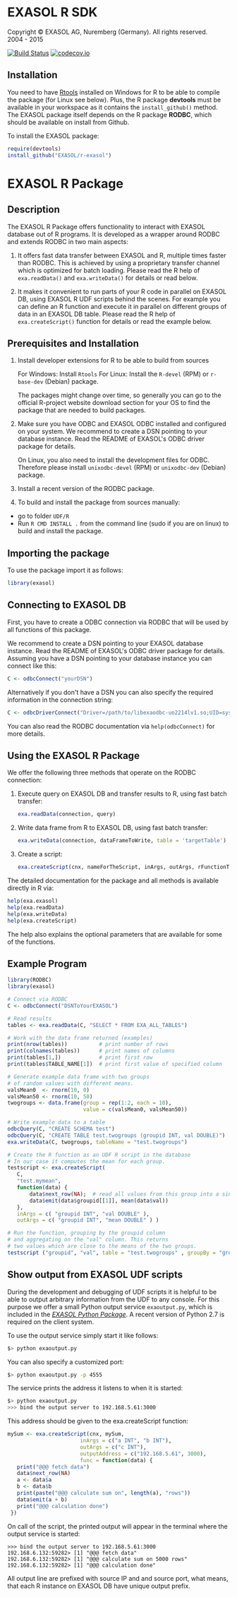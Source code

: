 # EXASOL R SDK
Copyright © EXASOL AG, Nuremberg (Germany). All rights reserved.  
2004 - 2015

[![Build Status](https://travis-ci.org/vsimko/r-exasol.svg)](https://travis-ci.org/vsimko/r-exasol)
[![codecov.io](https://codecov.io/github/vsimko/r-exasol/coverage.svg?branch=master)](https://codecov.io/github/vsimko/r-exasol?branch=master)

## Installation

You need to have [Rtools](https://cran.r-project.org/bin/windows/Rtools/)
installed on Windows for R to be able to compile the package (for Linux see below).
Plus, the R package **devtools** must be available in your workspace
as it contains the `install_github()` method. The EXASOL package itself
depends on the R package **RODBC**, which should be available on install
from Github.

To install the EXASOL package:
```r
require(devtools)
install_github("EXASOL/r-exasol")
```

# EXASOL R Package

## Description

The EXASOL R Package offers functionality to interact with
EXASOL database out of R programs. It is developed as a wrapper
around RODBC and extends RODBC in two main aspects:

1. It offers fast data transfer between EXASOL and R, multiple
   times faster than RODBC.  This is achieved by using a proprietary
   transfer channel which is optimized for batch loading. Please read
   the R help of `exa.readData()` and `exa.writeData()` for details or
   read below.

2. It makes it convenient to run parts of your R code in parallel on
   EXASOL DB, using EXASOL R UDF scripts behind the scenes. For example
   you can define an R function and execute it in parallel on different
   groups of data in an EXASOL DB table. Please read the R help of
   `exa.createScript()` function for details or read the example below.


## Prerequisites and Installation

1. Install developer extensions for R to be able to build from sources

   For Windows: Install `Rtools`
   For Linux: Install the `R-devel` (RPM) or `r-base-dev` (Debian) package.

   The packages might change over time, so generally you can go to the
   official R-project website download section for your OS to find the
   package that are needed to build packages.

2. Make sure you have ODBC and EXASOL ODBC installed and
   configured on your system. We recommend to create a DSN pointing to
   your database instance. Read the README of EXASOL's ODBC
   driver package for details.
   
   On Linux, you also need to install the development files for ODBC.
   Therefore please install `unixodbc-devel` (RPM) or `unixodbc-dev`
   (Debian) package.

3. Install a recent version of the RODBC package.

4. To build and install the package from sources manually:
 - go to folder `UDF/R`
 - Run `R CMD INSTALL .` from the command line (sudo if you are on linux)
   to build and install the package.


## Importing the package

To use the package import it as follows:
``` r
library(exasol)
```

## Connecting to EXASOL DB

First, you have to create a ODBC connection via RODBC that will be
used by all functions of this package.

We recommend to create a DSN pointing to your EXASOL database
instance.  Read the README of EXASOL's ODBC driver package for
details. Assuming you have a DSN pointing to your database instance
you can connect like this:
``` r
C <- odbcConnect("yourDSN")
```

Alternatively if you don't have a DSN you can also specify the
required information in the connection string:
``` r
C <- odbcDriverConnect("Driver=/path/to/libexaodbc-uo2214lv1.so;UID=sys;PWD=exasol;EXAHOST=exasolution-host:8563")
```

You can also read the RODBC documentation via `help(odbcConnect)` for
more details.


## Using the EXASOL R Package

We offer the following three methods that operate on the RODBC
connection:

 1. Execute query on EXASOL DB and transfer results to R,
    using fast batch transfer:
    ``` r
    exa.readData(connection, query)
    ```
    
 2. Write data frame from R to EXASOL DB, using fast batch transfer:
    ``` r
    exa.writeData(connection, dataFrameToWrite, table = 'targetTable')
    ```
    
 3. Create a script:
    ``` r
    exa.createScript(cnx, nameForTheScript, inArgs, outArgs, rFunctionToExecute)
    ```

The detailed documentation for the package and all methods is
available directly in R via:
``` r
help(exa.exasol)
help(exa.readData)
help(exa.writeData)
help(exa.createScript)
```

The help also explains the optional parameters that are available for
some of the functions.

## Example Program
```r
library(RODBC)
library(exasol)

# Connect via RODBC
C <- odbcConnect("DSNToYourEXASOL")

# Read results 
tables <- exa.readData(C, "SELECT * FROM EXA_ALL_TABLES")

# Work with the data frame returned (examples)
print(nrow(tables))          # print number of rows
print(colnames(tables))      # print names of columns
print(tables[1,])            # print first row
print(tables$TABLE_NAME[1])  # print first value of specified column

# Generate example data frame with two groups 
# of random values with different means.
valsMean0  <- rnorm(10, 0)
valsMean50 <- rnorm(10, 50)
twogroups <- data.frame(group = rep(1:2, each = 10),
                        value = c(valsMean0, valsMean50))

# Write example data to a table
odbcQuery(C, "CREATE SCHEMA test")
odbcQuery(C, "CREATE TABLE test.twogroups (groupid INT, val DOUBLE)")
exa.writeData(C, twogroups, tableName = "test.twogroups")

# Create the R function as an UDF R script in the database
# In our case it computes the mean for each group.
testscript <- exa.createScript(
   C,
   "test.mymean",
   function(data) {
       data$next_row(NA);  # read all values from this group into a single vector.
       data$emit(data$groupid[[1]], mean(data$val))
   },
   inArgs = c( "groupid INT", "val DOUBLE" ),
   outArgs = c( "groupid INT", "mean DOUBLE" ) )

# Run the function, grouping by the groupid column
# and aggregating on the "val" column. This returns
# two values which are close to the means of the two groups.
testscript ("groupid", "val", table = "test.twogroups" , groupBy = "groupid")
```

## Show output from EXASOL UDF scripts

During the development and debugging of UDF scripts it is helpful to be able to
output arbitrary information from the UDF to any console. For this purpose we
offer a small Python output service `exaoutput.py`, which is included in the
*[EXASOL Python Package](https://www.exasol.com/portal/display/WEL/Home)*.
A recent version of Python 2.7 is required on the client system.

To use the output service simply start it like follows:
```sh
$> python exaoutput.py
```

You can also specify a customized port:
```sh
$> python exaoutput.py -p 4555
```

The service prints the address it listens to when it is started:
```sh
$> python exaoutput.py
>>> bind the output server to 192.168.5.61:3000
```

This address should be given to the exa.createScript function:

```r
mySum <- exa.createScript(cnx, mySum,
                       inArgs = c("a INT", "b INT"),
                       outArgs = c("c INT"),
                       outputAddress = c("192.168.5.61", 3000),
                       func = function(data) {
   print("@@@ fetch data")
   data$next_row(NA)
   a <- data$a
   b <- data$b
   print(paste("@@@ calculate sum on", length(a), "rows"))
   data$emit(a + b)
   print("@@@ calculation done")
 })
```

On call of the script, the printed output will appear in the terminal
where the output service is started:  
```
>>> bind the output server to 192.168.5.61:3000  
192.168.6.132:59282> [1] "@@@ fetch data"  
192.168.6.132:59282> [1] "@@@ calculate sum on 5000 rows"  
192.168.6.132:59282> [1] "@@@ calculation done"  
```

All output line are prefixed with source IP and and source port, what
means, that each R instance on EXASOL DB have unique output prefix.
